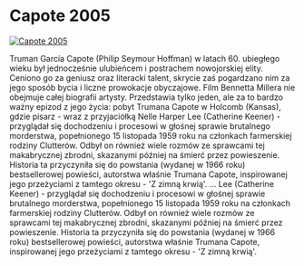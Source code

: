 Capote 2005 
=============
[![Capote 2005 ](http://vidos.pl/images/player.gif)](http://vidos.pl/capote-2005)

 Truman García Capote (Philip Seymour Hoffman) w latach 60. ubiegłego wieku był jednocześnie ulubieńcem i postrachem nowojorskiej elity. Ceniono go za geniusz oraz literacki talent, skrycie zaś pogardzano nim za jego sposób bycia i liczne prowokacje obyczajowe. Film Bennetta Millera nie obejmuje całej biografii artysty. Przedstawia tylko jeden, ale za to bardzo ważny epizod z jego życia: pobyt Trumana Capote w Holcomb (Kansas), gdzie pisarz - wraz z przyjaciółką Nelle Harper Lee (Catherine Keener) - przyglądał się dochodzeniu i procesowi w głośnej sprawie brutalnego morderstwa, popełnionego 15 listopada 1959 roku na członkach farmerskiej rodziny Clutterów. Odbył on również wiele rozmów ze sprawcami tej makabrycznej zbrodni, skazanymi później na śmierć przez powieszenie. Historia ta przyczyniła się do powstania (wydanej w 1966 roku) bestsellerowej powieści, autorstwa właśnie Trumana Capote, inspirowanej jego przeżyciami z tamtego okresu - 'Z zimną krwią'.   ... Lee (Catherine Keener) - przyglądał się dochodzeniu i procesowi w głośnej sprawie brutalnego morderstwa, popełnionego 15 listopada 1959 roku na członkach farmerskiej rodziny Clutterów. Odbył on również wiele rozmów ze sprawcami tej makabrycznej zbrodni, skazanymi później na śmierć przez powieszenie. Historia ta przyczyniła się do powstania (wydanej w 1966 roku) bestsellerowej powieści, autorstwa właśnie Trumana Capote, inspirowanej jego przeżyciami z tamtego okresu - 'Z zimną krwią'.
